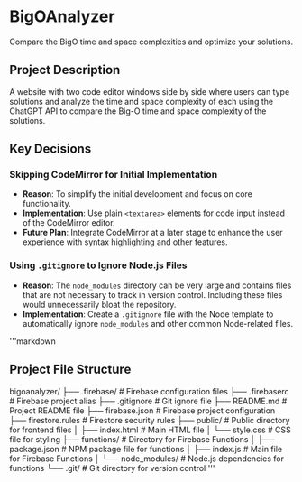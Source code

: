 # BigOAnalyzer
 Compare the BigO time and space complexities and optimize your solutions. 

## Project Description
A website with two code editor windows side by side where users can type solutions and analyze the time and space complexity of each using the ChatGPT API to compare the Big-O time and space complexity of the solutions.

## Key Decisions

### Skipping CodeMirror for Initial Implementation
- **Reason**: To simplify the initial development and focus on core functionality.
- **Implementation**: Use plain `<textarea>` elements for code input instead of the CodeMirror editor.
- **Future Plan**: Integrate CodeMirror at a later stage to enhance the user experience with syntax highlighting and other features.

### Using `.gitignore` to Ignore Node.js Files
- **Reason**: The `node_modules` directory can be very large and contains files that are not necessary to track in version control. Including these files would unnecessarily bloat the repository.
- **Implementation**: Create a `.gitignore` file with the Node template to automatically ignore `node_modules` and other common Node-related files.

'''markdown
## Project File Structure
bigoanalyzer/
├── .firebase/ # Firebase configuration files
├── .firebaserc # Firebase project alias
├── .gitignore # Git ignore file
├── README.md # Project README file
├── firebase.json # Firebase project configuration
├── firestore.rules # Firestore security rules
├── public/ # Public directory for frontend files
│ ├── index.html # Main HTML file
│ └── style.css # CSS file for styling
├── functions/ # Directory for Firebase Functions
│ ├── package.json # NPM package file for functions
│ ├── index.js # Main file for Firebase Functions
│ └── node_modules/ # Node.js dependencies for functions
└── .git/ # Git directory for version control
'''
